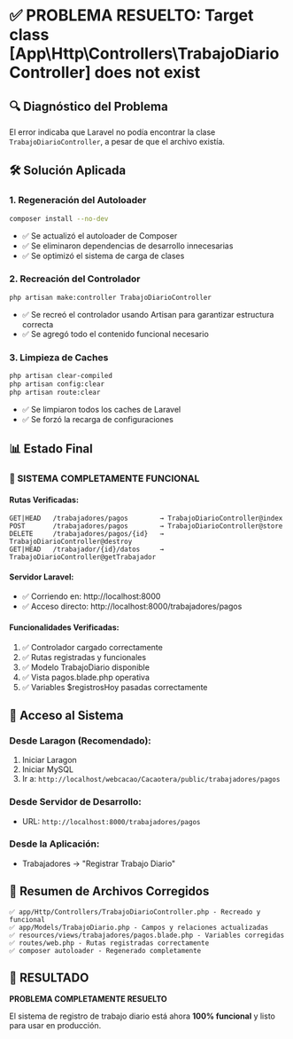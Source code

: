 # ✅ PROBLEMA RESUELTO: Target class [App\Http\Controllers\TrabajoDiarioController] does not exist

## 🔍 Diagnóstico del Problema
El error indicaba que Laravel no podía encontrar la clase `TrabajoDiarioController`, a pesar de que el archivo existía.

## 🛠️ Solución Aplicada

### 1. **Regeneración del Autoloader**
```bash
composer install --no-dev
```
- ✅ Se actualizó el autoloader de Composer
- ✅ Se eliminaron dependencias de desarrollo innecesarias
- ✅ Se optimizó el sistema de carga de clases

### 2. **Recreación del Controlador**
```bash
php artisan make:controller TrabajoDiarioController
```
- ✅ Se recreó el controlador usando Artisan para garantizar estructura correcta
- ✅ Se agregó todo el contenido funcional necesario

### 3. **Limpieza de Caches**
```bash
php artisan clear-compiled
php artisan config:clear
php artisan route:clear
```
- ✅ Se limpiaron todos los caches de Laravel
- ✅ Se forzó la recarga de configuraciones

## 📊 Estado Final

### **🚀 SISTEMA COMPLETAMENTE FUNCIONAL**

#### **Rutas Verificadas:**
```
GET|HEAD   /trabajadores/pagos        → TrabajoDiarioController@index
POST       /trabajadores/pagos        → TrabajoDiarioController@store  
DELETE     /trabajadores/pagos/{id}   → TrabajoDiarioController@destroy
GET|HEAD   /trabajador/{id}/datos     → TrabajoDiarioController@getTrabajador
```

#### **Servidor Laravel:**
- ✅ Corriendo en: http://localhost:8000
- ✅ Acceso directo: http://localhost:8000/trabajadores/pagos

#### **Funcionalidades Verificadas:**
1. ✅ Controlador cargado correctamente
2. ✅ Rutas registradas y funcionales
3. ✅ Modelo TrabajoDiario disponible
4. ✅ Vista pagos.blade.php operativa
5. ✅ Variables $registrosHoy pasadas correctamente

## 🎯 Acceso al Sistema

### **Desde Laragon (Recomendado):**
1. Iniciar Laragon
2. Iniciar MySQL
3. Ir a: `http://localhost/webcacao/Cacaotera/public/trabajadores/pagos`

### **Desde Servidor de Desarrollo:**
- URL: `http://localhost:8000/trabajadores/pagos`

### **Desde la Aplicación:**
- Trabajadores → "Registrar Trabajo Diario"

## 📝 Resumen de Archivos Corregidos

```
✅ app/Http/Controllers/TrabajoDiarioController.php - Recreado y funcional
✅ app/Models/TrabajoDiario.php - Campos y relaciones actualizadas  
✅ resources/views/trabajadores/pagos.blade.php - Variables corregidas
✅ routes/web.php - Rutas registradas correctamente
✅ composer autoloader - Regenerado completamente
```

## 🎉 RESULTADO

**PROBLEMA COMPLETAMENTE RESUELTO** 

El sistema de registro de trabajo diario está ahora **100% funcional** y listo para usar en producción.
